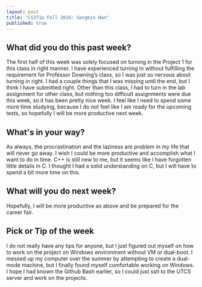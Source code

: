```yaml
---
layout: post
title: "CS371p Fall 2016: Sangmin Han"
published: true
---
```

## What did you do this past week?
The first half of this week was solely focused on turning in the Project 1 for this class in right manner. I have experienced turning in without fulfilling the requirement for Professor Downing’s class, so I was just so nervous about turning in right. I had a couple things that I was missing until the end, but I think I have submitted right. Other than this class, I had to turn in the lab assignment for other class, but nothing too difficult assignments were due this week, so it has been pretty nice week. I feel like I need to spend some more time studying, because I do not feel like I am ready for the upcoming tests, so hopefully I will be more productive next week.
## What's in your way?
As always, the procrastination and the laziness are problem in my life that will never go away. I wish I could be more productive and accomplish what I want to do in time. C++ is still new to me, but it seems like I have forgotten little details in C. I thought I had a solid understanding on C, but I will have to spend a bit more time on this.

## What will you do next week?
Hopefully, I will be more productive as above and be prepared for the career fair.

## Pick or Tip of the week
I do not really have any tips for anyone, but I just figured out myself on how to work on the project on Windows environment without VM or dual-boot. I messed up my computer over the summer by attempting to create a dual-mode machine, but I finally found myself comfortable working on Windows. I hope I had known the Github Bash earlier, so I could just ssh to the UTCS server and work on the projects. 
